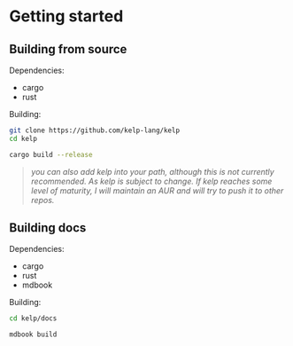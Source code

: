 # Getting started
## Building from source
Dependencies:
- cargo
- rust

Building:
```bash
git clone https://github.com/kelp-lang/kelp
cd kelp

cargo build --release
```
>*you can also add kelp into your path, although this is not currently recommended. As kelp is subject to change. If kelp reaches some level of maturity, I will maintain an AUR and will try to push it to other repos.*

## Building docs
Dependencies:
- cargo
- rust
- mdbook

Building:
```bash
cd kelp/docs

mdbook build
```